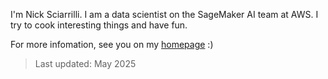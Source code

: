 
I'm Nick Sciarrilli. I am a data scientist on the SageMaker AI team at AWS. I try to cook interesting things and have fun.

For more infomation, see you on my [homepage](https://blog.ilikespicy.com) :)

> Last updated: May 2025
